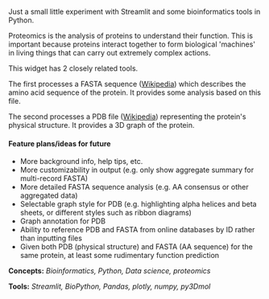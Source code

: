 Just a small little experiment with Streamlit and some bioinformatics tools in Python.

Proteomics is the analysis of proteins to understand their function. This is important because proteins interact together to form biological 'machines' in living things that can carry out extremely complex actions.

This widget has 2 closely related tools. 

The first processes a FASTA sequence ([Wikipedia](https://en.wikipedia.org/wiki/FASTA_format)) which describes the amino acid sequence of the protein. It provides some analysis based on this file.

The second processes a PDB file ([Wikipedia](https://en.wikipedia.org/wiki/Protein_Data_Bank_(file_format))) representing the protein's physical structure. It provides a 3D graph of the protein.

#### Feature plans/ideas for future
-	More background info, help tips, etc.
-   More customizability in output (e.g. only show aggregate summary for multi-record FASTA)
-	More detailed FASTA sequence analysis (e.g. AA consensus or other aggregated data)
-	Selectable graph style for PDB (e.g. highlighting alpha helices and beta sheets, or different styles such as ribbon diagrams)
-	Graph annotation for PDB
-	Ability to reference PDB and FASTA from online databases by ID rather than inputting files
-	Given both PDB (physical structure) and FASTA (AA sequence) for the same protein, at least some rudimentary function prediction


**Concepts:** *Bioinformatics, Python, Data science, proteomics*

**Tools:** *Streamlit, BioPython, Pandas, plotly, numpy, py3Dmol*